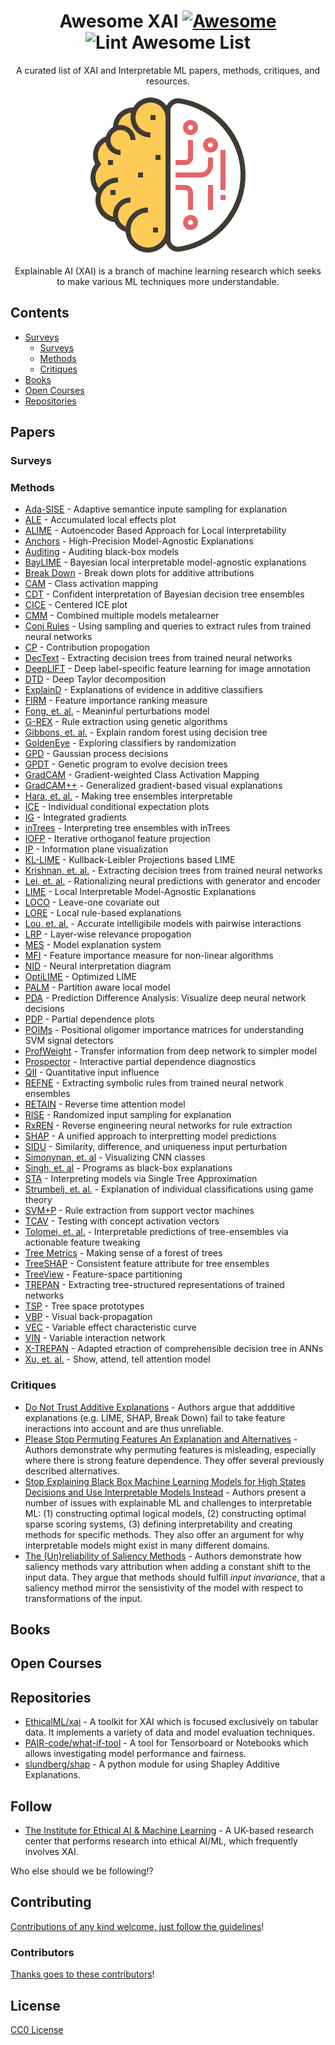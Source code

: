 <div align="center">

<!-- title -->
<!--lint ignore no-dead-urls-->
# Awesome XAI [![Awesome](https://awesome.re/badge.svg)](https://awesome.re) ![Lint Awesome List](https://github.com/altamiracorp/awesome-xai/workflows/Lint%20Awesome%20List/badge.svg)

<!-- subtitle -->
A curated list of XAI and Interpretable ML papers, methods, critiques, and resources.

<!-- image -->
<img src="https://github.com/altamiracorp/awesome-xai/blob/master/images/icon.png?raw=true" />

<!-- description -->
Explainable AI (XAI) is a branch of machine learning research which seeks to make various 
ML techniques more understandable.

</div>

<!-- TOC -->

## Contents
- [Surveys](#surveys)
    - [Surveys](#surveys)
    - [Methods](#methods)
    - [Critiques](#critiques)
- [Books](#books)
- [Open Courses](#open-courses)
- [Repositories](#repositories)


<!-- CONTENT -->
## Papers
### Surveys
### Methods
* [Ada-SISE](https://arxiv.org/abs/2102.07799) -
    Adaptive semantice inpute sampling for explanation
* [ALE](https://rss.onlinelibrary.wiley.com/doi/abs/10.1111/rssb.12377) -
    Accumulated local effects plot
* [ALIME](https://link.springer.com/chapter/10.1007/978-3-030-33607-3_49) -
    Autoencoder Based Approach for Local Interpretability
* [Anchors](https://ojs.aaai.org/index.php/AAAI/article/view/11491) -
    High-Precision Model-Agnostic Explanations
* [Auditing](https://link.springer.com/article/10.1007/s10115-017-1116-3) -
    Auditing black-box models
* [BayLIME](https://arxiv.org/abs/2012.03058) -
    Bayesian local interpretable model-agnostic explanations
* [Break Down](http://ema.drwhy.ai/breakDown.html#BDMethod) -
    Break down plots for additive attributions
* [CAM](https://www.cv-foundation.org/openaccess/content_cvpr_2016/papers/Zhou_Learning_Deep_Features_CVPR_2016_paper.pdf) -
    Class activation mapping
* [CDT](https://ieeexplore.ieee.org/abstract/document/4167900) -
    Confident interpretation of Bayesian decision tree ensembles
* [CICE](https://christophm.github.io/interpretable-ml-book/ice.html) -
    Centered ICE plot
* [CMM](https://citeseerx.ist.psu.edu/viewdoc/download?doi=10.1.1.40.2710&rep=rep1&type=pdf) -
    Combined multiple models metalearner
* [Conj Rules](https://www.sciencedirect.com/science/article/pii/B9781558603356500131) -
    Using sampling and queries to extract rules from trained neural networks
* [CP](https://ieeexplore.ieee.org/abstract/document/6597214) -
    Contribution propogation
* [DecText](https://dl.acm.org/doi/abs/10.1145/775047.775113) -
    Extracting decision trees from trained neural networks
* [DeepLIFT](https://ieeexplore-ieee-org.ezproxy.libraries.wright.edu/abstract/document/9352498) -
    Deep label-specific feature learning for image annotation
* [DTD](https://www.sciencedirect.com/science/article/pii/S0031320316303582) -
    Deep Taylor decomposition
* [ExplainD](https://www.aaai.org/Papers/IAAI/2006/IAAI06-018.pdf) -
    Explanations of evidence in additive classifiers
* [FIRM](https://link.springer.com/chapter/10.1007/978-3-642-04174-7_45) -
    Feature importance ranking measure
* [Fong, et. al.](https://openaccess.thecvf.com/content_iccv_2017/html/Fong_Interpretable_Explanations_of_ICCV_2017_paper.html) -
    Meaninful perturbations model
* [G-REX](https://www.academia.edu/download/51462700/s0362-546x_2896_2900267-220170122-9600-1njrpyx.pdf) -
    Rule extraction using genetic algorithms
* [Gibbons, et. al.](https://www.ncbi.nlm.nih.gov/pmc/articles/PMC3977175/) -
    Explain random forest using decision tree
* [GoldenEye](https://link-springer-com.ezproxy.libraries.wright.edu/article/10.1007/s10618-014-0368-8) -
    Exploring classifiers by randomization
* [GPD](https://arxiv.org/abs/0912.1128) -
    Gaussian process decisions
* [GPDT](https://ieeexplore.ieee.org/abstract/document/4938655) -
    Genetic program to evolve decision trees
* [GradCAM](https://openaccess.thecvf.com/content_iccv_2017/html/Selvaraju_Grad-CAM_Visual_Explanations_ICCV_2017_paper.html) -
    Gradient-weighted Class Activation Mapping
* [GradCAM++](https://ieeexplore.ieee.org/abstract/document/8354201/) -
    Generalized gradient-based visual explanations
* [Hara, et. al.](https://arxiv.org/abs/1606.05390) -
    Making tree ensembles interpretable
* [ICE](https://www.tandfonline.com/doi/abs/10.1080/10618600.2014.907095) -
    Individual conditional expectation plots
* [IG](http://proceedings.mlr.press/v70/sundararajan17a/sundararajan17a.pdf) -
    Integrated gradients
* [inTrees](https://link.springer.com/article/10.1007/s41060-018-0144-8) -
    Interpreting tree ensembles with inTrees
* [IOFP](https://arxiv.org/abs/1611.04967) -
    Iterative orthoganol feature projection
* [IP](https://arxiv.org/abs/1703.00810) -
    Information plane visualization
* [KL-LIME](https://arxiv.org/abs/1810.02678) -
    Kullback-Leibler Projections based LIME
* [Krishnan, et. al.](https://www.sciencedirect.com/science/article/abs/pii/S0031320398001812) -
    Extracting decision trees from trained neural networks
* [Lei, et. al.](https://arxiv.org/abs/1606.04155) -
    Rationalizing neural predictions with generator and encoder
* [LIME](https://dl.acm.org/doi/abs/10.1145/2939672.2939778) -
    Local Interpretable Model-Agnostic Explanations
* [LOCO](https://amstat.tandfonline.com/doi/abs/10.1080/01621459.2017.1307116#.YEkdZ7CSmUk) -
    Leave-one covariate out
* [LORE](https://arxiv.org/abs/1805.10820) -
    Local rule-based explanations
* [Lou, et. al.](https://dl.acm.org/doi/abs/10.1145/2487575.2487579) -
    Accurate intelligibile models with pairwise interactions
* [LRP](https://journals.plos.org/plosone/article?id=10.1371/journal.pone.0130140) -
    Layer-wise relevance propogation
* [MES](https://ieeexplore.ieee.org/abstract/document/7738872) -
    Model explanation system
* [MFI](https://arxiv.org/abs/1611.07567) -
    Feature importance measure for non-linear algorithms
* [NID](https://www.sciencedirect.com/science/article/abs/pii/S0304380002000649) -
    Neural interpretation diagram
* [OptiLIME](https://arxiv.org/abs/2006.05714) -
    Optimized LIME
* [PALM](https://dl.acm.org/doi/abs/10.1145/3077257.3077271) -
    Partition aware local model
* [PDA](https://arxiv.org/abs/1702.04595) -
    Prediction Difference Analysis: Visualize deep neural network decisions
* [PDP](https://projecteuclid.org/download/pdf_1/euclid.aos/1013203451) -
    Partial dependence plots
* [POIMs](https://academic.oup.com/bioinformatics/article/24/13/i6/233341) -
    Positional oligomer importance matrices for understanding SVM signal detectors
* [ProfWeight](https://arxiv.org/abs/1807.07506) -
    Transfer information from deep network to simpler model
* [Prospector](https://dl.acm.org/doi/abs/10.1145/2858036.2858529) -
    Interactive partial dependence diagnostics
* [QII](https://ieeexplore.ieee.org/abstract/document/7546525) -
    Quantitative input influence
* [REFNE](https://content.iospress.com/articles/ai-communications/aic272) -
    Extracting symbolic rules from trained neural network ensembles
* [RETAIN](https://arxiv.org/abs/1608.05745) -
    Reverse time attention model
* [RISE](https://arxiv.org/abs/1806.07421) -
    Randomized input sampling for explanation
* [RxREN](https://link.springer.com/article/10.1007%2Fs11063-011-9207-8) -
    Reverse engineering neural networks for rule extraction
* [SHAP](https://arxiv.org/abs/1705.07874) -
    A unified approach to interpretting model predictions
* [SIDU](https://arxiv.org/abs/2101.10710) -
    Similarity, difference, and uniqueness input perturbation
* [Simonynan, et. al](https://arxiv.org/abs/1312.6034) -
    Visualizing CNN classes
* [Singh, et. al](https://arxiv.org/abs/1611.07579) -
    Programs as black-box explanations
* [STA](https://arxiv.org/abs/1610.09036) -
    Interpreting models via Single Tree Approximation
* [Strumbelj, et. al.](https://www.jmlr.org/papers/volume11/strumbelj10a/strumbelj10a.pdf) -
    Explanation of individual classifications using game theory
* [SVM+P](https://www.academia.edu/download/2471122/3uecwtv9xcwxg6r.pdf) -
    Rule extraction from support vector machines
* [TCAV](https://openreview.net/forum?id=S1viikbCW) -
    Testing with concept activation vectors
* [Tolomei, et. al.](https://dl.acm.org/doi/abs/10.1145/3097983.3098039) -
    Interpretable predictions of tree-ensembles via actionable feature tweaking
* [Tree Metrics](https://www.researchgate.net/profile/Edward-George-2/publication/2610587_Making_Sense_of_a_Forest_of_Trees/links/55b1085d08aec0e5f430eb40/Making-Sense-of-a-Forest-of-Trees.pdf) -
    Making sense of a forest of trees
* [TreeSHAP](https://arxiv.org/abs/1706.06060) -
    Consistent feature attribute for tree ensembles
* [TreeView](https://arxiv.org/abs/1611.07429) -
    Feature-space partitioning
* [TREPAN](http://www.inf.ufrgs.br/~engel/data/media/file/cmp121/TREPAN_craven.nips96.pdf) -
    Extracting tree-structured representations of trained networks
* [TSP](https://dl.acm.org/doi/abs/10.1145/3412815.3416893) -
    Tree space prototypes
* [VBP](http://www.columbia.edu/~aec2163/NonFlash/Papers/VisualBackProp.pdf) -
    Visual back-propagation
* [VEC](https://ieeexplore.ieee.org/abstract/document/5949423) -
    Variable effect characteristic curve
* [VIN](https://dl.acm.org/doi/abs/10.1145/1014052.1014122) -
    Variable interaction network
* [X-TREPAN](https://arxiv.org/abs/1508.07551) -
    Adapted etraction of comprehensible decision tree in ANNs
* [Xu, et. al.](http://proceedings.mlr.press/v37/xuc15) -
    Show, attend, tell attention model

### Critiques
* [Do Not Trust Additive Explanations](https://arxiv.org/abs/1903.11420) -
    Authors argue that addditive explanations (e.g. LIME, SHAP, Break Down) fail
    to take feature ineractions into account and are thus unreliable.
* [Please Stop Permuting Features An Explanation and Alternatives](https://arxiv.org/abs/1905.03151) -
    Authors demonstrate why permuting features is misleading, especially where
    there is strong feature dependence. They offer several previously described
    alternatives.
* [Stop Explaining Black Box Machine Learning Models for High States Decisions and Use Interpretable Models Instead](https://www.nature.com/articles/s42256-019-0048-x?fbclid=IwAR3156gP-ntoAyw2sHTXo0Z8H9p-2wBKe5jqitsMCdft7xA0P766QvSthFs) -
    Authors present a number of issues with explainable ML and challenges to
    interpretable ML: (1) constructing optimal logical models, (2) constructing
    optimal sparse scoring systems, (3) defining interpretability and creating
    methods for specific methods. They also offer an argument for why
    interpretable models might exist in many different domains.
* [The (Un)reliability of Saliency Methods](https://link.springer.com/chapter/10.1007/978-3-030-28954-6_14) -
    Authors demonstrate how saliency methods vary attribution when adding a
    constant shift to the input data. They argue that methods should fulfill
    *input invariance*, that a saliency method mirror the sensistivity of the
    model with respect to transformations of the input.


## Books

## Open Courses

## Repositories

- [EthicalML/xai](https://github.com/EthicalML/xai) - A toolkit for XAI which is focused exclusively on tabular data. It implements a variety of data and model evaluation techniques.
- [PAIR-code/what-if-tool](https://github.com/PAIR-code/what-if-tool) - A tool for Tensorboard or Notebooks which allows investigating model performance and fairness.
- [slundberg/shap](https://github.com/slundberg/shap) - A python module for using Shapley Additive Explanations.


<!-- END CONTENT -->

## Follow
- [The Institute for Ethical AI & Machine Learning](https://ethical.institute/index.html) - A UK-based research center that performs research into ethical AI/ML, which frequently involves XAI.

Who else should we be following!?

## Contributing

[Contributions of any kind welcome, just follow the guidelines](contributing.md)!

### Contributors
[Thanks goes to these contributors](https://github.com/altamiracorp/awesome-xai/graphs/contributors)!

## License
[CC0 License](license)
